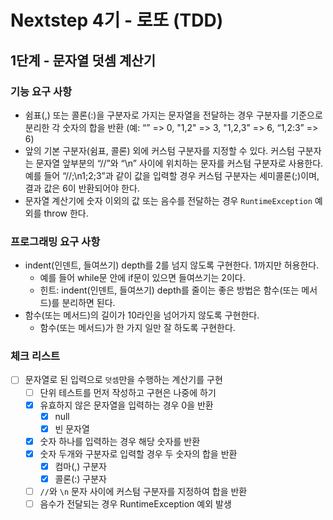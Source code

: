 # Nextstep 4기 - 로또 (TDD)

## 1단계 - 문자열 덧셈 계산기

### 기능 요구 사항
* 쉼표(,) 또는 콜론(:)을 구분자로 가지는 문자열을 전달하는 경우 구분자를 기준으로 분리한 각 숫자의 합을 반환 (예: “” => 0, "1,2" => 3, "1,2,3" => 6, “1,2:3” => 6)
* 앞의 기본 구분자(쉼표, 콜론) 외에 커스텀 구분자를 지정할 수 있다. 커스텀 구분자는 문자열 앞부분의 “//”와 “\n” 사이에 위치하는 문자를 커스텀 구분자로 사용한다. 예를 들어 “//;\n1;2;3”과 같이 값을 입력할 경우 커스텀 구분자는 세미콜론(;)이며, 결과 값은 6이 반환되어야 한다.
* 문자열 계산기에 숫자 이외의 값 또는 음수를 전달하는 경우 `RuntimeException` 예외를 throw 한다.

### 프로그래밍 요구 사항
* indent(인덴트, 들여쓰기) depth를 2를 넘지 않도록 구현한다. 1까지만 허용한다.
  * 예를 들어 while문 안에 if문이 있으면 들여쓰기는 2이다.
  * 힌트: indent(인덴트, 들여쓰기) depth를 줄이는 좋은 방법은 함수(또는 메서드)를 분리하면 된다.
* 함수(또는 메서드)의 길이가 10라인을 넘어가지 않도록 구현한다.
  * 함수(또는 메서드)가 한 가지 일만 잘 하도록 구현한다.

### 체크 리스트
* [ ] 문자열로 된 입력으로 `덧셈`만을 수행하는 계산기를 구현
  * [ ] 단위 테스트를 먼저 작성하고 구현은 나중에 하기 
  * [x] 유효하지 않은 문자열을 입력하는 경우 0을 반환
    * [x] null
    * [x] 빈 문자열
  * [x] 숫자 하나를 입력하는 경우 해당 숫자를 반환
  * [x] 숫자 두개와 구분자로 입력할 경우 두 숫자의 합을 반환
    * [x] 컴마(,) 구분자
    * [x] 콜론(:) 구분자
  * [ ] `//`와 `\n` 문자 사이에 커스텀 구분자를 지정하여 합을 반환
  * [ ] 음수가 전달되는 경우 RuntimeException 예외 발생

